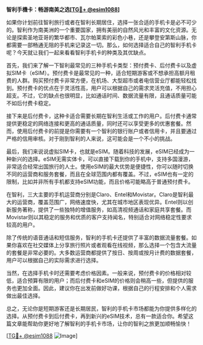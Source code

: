 **智利手機卡：畅游南美之选[[TG💪+ @esim1088](https://t.me/s/esim1088)]**

如果你计划前往智利旅行或者在智利长期居住，选择一张合适的手机卡是必不可少的。智利作为南美洲的一个重要国家，拥有美丽的自然风光和丰富的文化资源。无论是探索圣地亚哥的繁华都市、瓦尔帕莱索的彩色小巷，还是攀登安第斯山脉，你都需要一部畅通无阻的手机来记录这一切。那么，如何选择适合自己的智利手机卡呢？今天就让我们一起来看看智利手机卡的种类及其优缺点。

首先，我们来了解一下智利最常见的三种手机卡类型：预付费卡、后付费卡以及虚拟SIM卡（eSIM）。预付费卡是最常见的一种，适合短期游客或不想承担高额月租费的人群。购买预付费卡非常方便，在机场、大型超市或者电信营业厅都能轻松找到。预付费卡的优点在于灵活性高，用户可以根据自己的需求灵活充值，不用担心超支。不过，它的缺点也很明显，比如通话时间、数据流量有限，且通话质量可能不如后付费卡稳定。

接下来是后付费卡，这种卡适合需要长期在智利生活或工作的用户。后付费卡通常提供更稳定的网络连接和更高的通话质量，同时还可以享受更多的优惠套餐。然而，使用后付费卡的前提是你需要有一个智利的银行账户或者信用卡，并且要通过严格的信用审核。对于刚到智利的人来说，这可能会是一个不小的挑战。

最后，我们来说说虚拟SIM卡，也就是eSIM。随着科技的发展，eSIM已经成为一种新兴的选择。eSIM无需实体卡，可以直接下载到你的手机中，支持多国漫游，非常适合经常出国旅行的人士。使用eSIM的最大优势是便捷性，你可以随时切换不同的运营商和服务套餐，而且在全球范围内都有覆盖。不过，eSIM也有一定的限制，比如并非所有手机都支持eSIM功能，而且价格可能略高于普通预付费卡。

在智利，三大主要的手机运营商分别是Claro、Entel和Movistar。Claro是智利最大的运营商，覆盖范围广，网络速度快，尤其在城市地区表现优异。Entel则以创新服务著称，提供了一些独特的增值服务，如高清视频通话和家庭共享套餐。而Movistar则以其稳定的服务和优质的客户支持闻名，特别适合对网络稳定性要求较高的用户。

除了传统的语音通话和短信服务，智利的手机卡还提供了丰富的数据流量套餐。如果你喜欢在社交媒体上分享旅行照片或者观看在线视频，那么选择一个包含大流量的套餐是非常必要的。大多数运营商都提供了按日、按周或按月计费的数据套餐，用户可以根据自己的实际需求进行选择。

当然，在选择手机卡时还需要考虑价格因素。一般来说，预付费卡的价格相对较低，适合预算有限的用户；而后付费卡和eSIM的价格则会稍高一些，但提供的服务也更加全面。因此，建议你在出发前做好功课，根据自己的行程安排和个人需求做出最佳选择。

总之，无论你是短期游客还是长期居民，智利的手机卡市场都能为你提供多样化的选择。从预付费卡到后付费卡，再到新兴的eSIM技术，总有一款适合你。希望这篇文章能帮助你更好地了解智利的手机卡市场，让你的智利之旅更加顺畅愉快！

[[TG💪+ @esim1088](https://t.me/s/esim1088) ![Image](https://i.postimg.cc/4NQfJmqS/Snipaste-2025-05-13-00-14-12.png)]